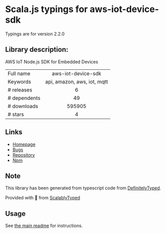 
# Scala.js typings for aws-iot-device-sdk

Typings are for version 2.2.0

## Library description:
AWS IoT Node.js SDK for Embedded Devices

|                    |                 |
| ------------------ | :-------------: |
| Full name          | aws-iot-device-sdk |
| Keywords           | api, amazon, aws, iot, mqtt |
| # releases         | 6 |
| # dependents       | 49 |
| # downloads        | 595905 |
| # stars            | 4 |

## Links
- [Homepage](https://github.com/aws/aws-iot-device-sdk-js)
- [Bugs](http://github.com/aws/aws-iot-device-sdk-js/issues)
- [Repository](https://github.com/aws/aws-iot-device-sdk-js)
- [Npm](https://www.npmjs.com/package/aws-iot-device-sdk)
    


## Note
This library has been generated from typescript code from [DefinitelyTyped](https://definitelytyped.org).

Provided with :purple_heart: from [ScalablyTyped](https://github.com/oyvindberg/ScalablyTyped)

## Usage
See [the main readme](../../readme.md) for instructions.



